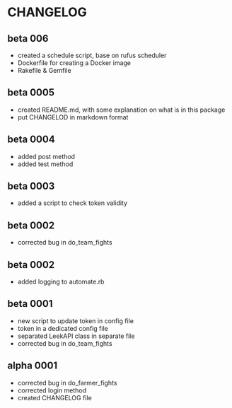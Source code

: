 # CHANGELOG

## beta 006
- created a schedule script, base on rufus scheduler
- Dockerfile for creating a Docker image
- Rakefile & Gemfile

## beta 0005
- created README.md, with some explanation on what is in this package
- put CHANGELOD in markdown format

## beta 0004
- added post method
- added test method

## beta 0003
- added a script to check token validity

## beta 0002
- corrected bug in do_team_fights

## beta 0002
- added logging to automate.rb

## beta 0001
- new script to update token in config file
- token in a dedicated config file
- separated LeekAPI class in separate file
- corrected bug in do_team_fights

## alpha 0001
- corrected bug in do_farmer_fights
- corrected login method
- created CHANGELOG file
